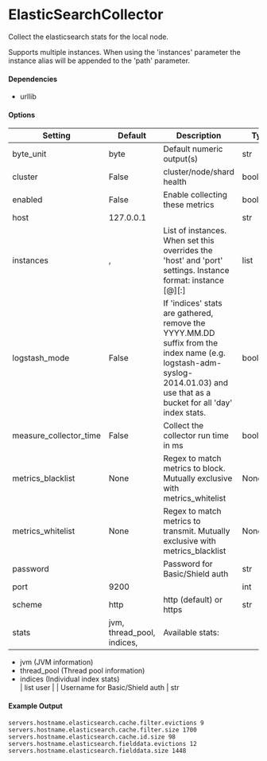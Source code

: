 <!--This file was generated from the python source
Please edit the source to make changes
-->
ElasticSearchCollector
=====

Collect the elasticsearch stats for the local node.

Supports multiple instances. When using the 'instances'
parameter the instance alias will be appended to the
'path' parameter.

#### Dependencies

 * urllib


#### Options

Setting | Default | Description | Type
--------|---------|-------------|-----
byte_unit | byte | Default numeric output(s) | str
cluster | False | cluster/node/shard health | bool
enabled | False | Enable collecting these metrics | bool
host | 127.0.0.1 |  | str
instances | , | List of instances. When set this overrides the 'host' and 'port' settings. Instance format: instance [<alias>@]<hostname>[:<port>] | list
logstash_mode | False | If 'indices' stats are gathered, remove the YYYY.MM.DD suffix from the index name (e.g. logstash-adm-syslog-2014.01.03) and use that as a bucket for all 'day' index stats. | bool
measure_collector_time | False | Collect the collector run time in ms | bool
metrics_blacklist | None | Regex to match metrics to block. Mutually exclusive with metrics_whitelist | NoneType
metrics_whitelist | None | Regex to match metrics to transmit. Mutually exclusive with metrics_blacklist | NoneType
password |  | Password for Basic/Shield auth | str
port | 9200 |  | int
scheme | http | http (default) or https | str
stats | jvm, thread_pool, indices, | Available stats:<br>
 - jvm (JVM information)<br>
 - thread_pool (Thread pool information)<br>
 - indices (Individual index stats)<br>
 | list
user |  | Username for Basic/Shield auth | str

#### Example Output

```
servers.hostname.elasticsearch.cache.filter.evictions 9
servers.hostname.elasticsearch.cache.filter.size 1700
servers.hostname.elasticsearch.cache.id.size 98
servers.hostname.elasticsearch.fielddata.evictions 12
servers.hostname.elasticsearch.fielddata.size 1448
```

